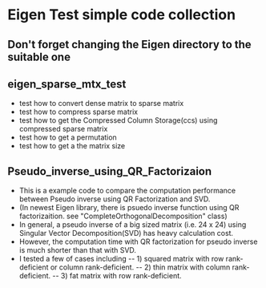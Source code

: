 # Eigen Test simple code collection

## Don't forget changing the Eigen directory to the suitable one

## eigen_sparse_mtx_test

- test how to convert dense matrix to sparse matrix
- test how to compress sparse matrix
- test how to get the Compressed Column Storage(ccs) using compressed sparse matrix
- test how to get a permutation
- test how to get a the matrix size

## Pseudo_inverse_using_QR_Factorizaion

- This is a example code to compare the computation performance between Pseudo inverse using QR Factorization and SVD.
- (In newest Eigen library, there is psuedo inverse function using QR factorizaition. see "CompleteOrthogonalDecomposition" class)
- In general, a pseudo inverse of a big sized matrix (i.e. 24 x 24) using Singular Vector Decomposition(SVD) has heavy calculation cost.
- However, the computation time with QR factorization for pseudo inverse is much shorter than that with SVD.
- I tested a few of cases including 
-- 1) squared matrix with row rank-deficient or column rank-deficient.
-- 2) thin matrix with column rank-deficient.
-- 3) fat matrix with row rank-deficient.
